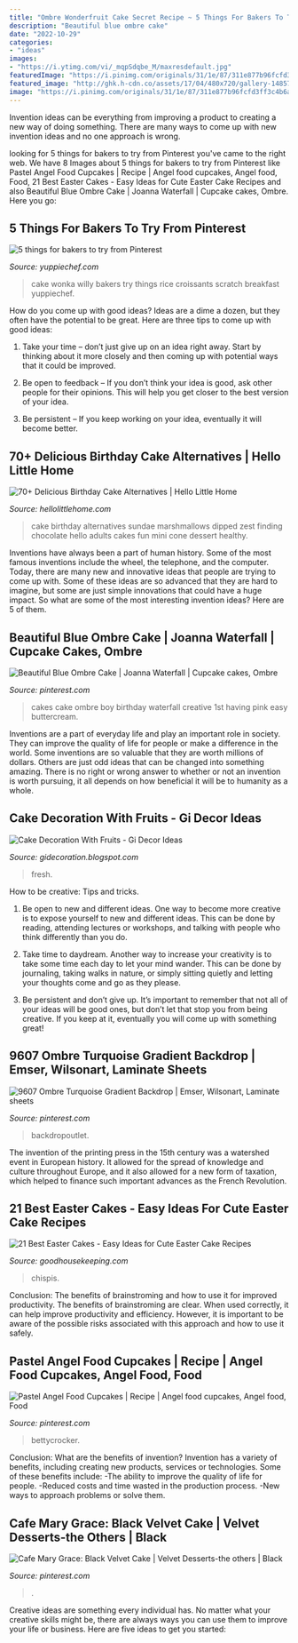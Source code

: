 ```yaml
---
title: "Ombre Wonderfruit Cake Secret Recipe ~ 5 Things For Bakers To Try From Pinterest"
description: "Beautiful blue ombre cake"
date: "2022-10-29"
categories:
- "ideas"
images:
- "https://i.ytimg.com/vi/_mqpSdqbe_M/maxresdefault.jpg"
featuredImage: "https://i.pinimg.com/originals/31/1e/87/311e877b96fcfd3ff3c4b6a6d14acaff.jpg"
featured_image: "http://ghk.h-cdn.co/assets/17/04/480x720/gallery-1485737766-6a00d8358081ff69e201b8d1b29245970c.jpg"
image: "https://i.pinimg.com/originals/31/1e/87/311e877b96fcfd3ff3c4b6a6d14acaff.jpg"
---
```



Invention ideas can be everything from improving a product to creating a new way of doing something. There are many ways to come up with new invention ideas and no one approach is wrong.

	

		
looking for 5 things for bakers to try from Pinterest you've came to the right web. We have 8 Images about 5 things for bakers to try from Pinterest like Pastel Angel Food Cupcakes | Recipe | Angel food cupcakes, Angel food, Food, 21 Best Easter Cakes - Easy Ideas for Cute Easter Cake Recipes and also Beautiful Blue Ombre Cake | Joanna Waterfall | Cupcake cakes, Ombre. Here you go:
		
    
## 5 Things For Bakers To Try From Pinterest

<img loading=lazy src="https://res.cloudinary.com/yuppiechef/image/upload/v1464631517/blog/yuppiechef/Willy-Wonka-Cake_mouvoe.jpg" onerror="this.onerror=null;this.src='https://tse3.mm.bing.net/th?id=OIP.fPAS24E6O-QDnvafbmf2KgHaEF&amp;pid=15.1';" alt="5 things for bakers to try from Pinterest">

_Source: yuppiechef.com_

>cake wonka willy bakers try things rice croissants scratch breakfast yuppiechef. 

	

How do you come up with good ideas?
Ideas are a dime a dozen, but they often have the potential to be great. Here are three tips to come up with good ideas:
1. Take your time – don’t just give up on an idea right away. Start by thinking about it more closely and then coming up with potential ways that it could be improved.

2. Be open to feedback – If you don’t think your idea is good, ask other people for their opinions. This will help you get closer to the best version of your idea.

3. Be persistent – If you keep working on your idea, eventually it will become better.

    
## 70+ Delicious Birthday Cake Alternatives | Hello Little Home

<img loading=lazy src="http://hellolittlehome.com/wp-content/uploads/2017/06/birthday-cake-alternatives-Chocolate-Dipped-Sundae-Marshmallows-Finding-Zest.jpg" onerror="this.onerror=null;this.src='https://tse4.mm.bing.net/th?id=OIP.R1DJtfPZ_jadBPf0XstzoAHaLL&amp;pid=15.1';" alt="70+ Delicious Birthday Cake Alternatives | Hello Little Home">

_Source: hellolittlehome.com_

>cake birthday alternatives sundae marshmallows dipped zest finding chocolate hello adults cakes fun mini cone dessert healthy. 

	

Inventions have always been a part of human history. Some of the most famous inventions include the wheel, the telephone, and the computer. Today, there are many new and innovative ideas that people are trying to come up with. Some of these ideas are so advanced that they are hard to imagine, but some are just simple innovations that could have a huge impact. So what are some of the most interesting invention ideas? Here are 5 of them.

    
## Beautiful Blue Ombre Cake | Joanna Waterfall | Cupcake Cakes, Ombre

<img loading=lazy src="https://i.pinimg.com/originals/a6/68/f2/a668f270be420ca65d182c735673bfc4.jpg" onerror="this.onerror=null;this.src='https://tse4.mm.bing.net/th?id=OIP.UE9Jbz6P8F1FQ6X6dPcSWAHaTr&amp;pid=15.1';" alt="Beautiful Blue Ombre Cake | Joanna Waterfall | Cupcake cakes, Ombre">

_Source: pinterest.com_

>cakes cake ombre boy birthday waterfall creative 1st having pink easy buttercream. 

	

Inventions are a part of everyday life and play an important role in society. They can improve the quality of life for people or make a difference in the world. Some inventions are so valuable that they are worth millions of dollars. Others are just odd ideas that can be changed into something amazing. There is no right or wrong answer to whether or not an invention is worth pursuing, it all depends on how beneficial it will be to humanity as a whole.

    
## Cake Decoration With Fruits - Gi Decor Ideas

<img loading=lazy src="https://i.ytimg.com/vi/_mqpSdqbe_M/maxresdefault.jpg" onerror="this.onerror=null;this.src='https://tse4.mm.bing.net/th?id=OIP.j8XSCkXxzLibe0eKjLEK3wHaEK&amp;pid=15.1';" alt="Cake Decoration With Fruits - Gi Decor Ideas">

_Source: gidecoration.blogspot.com_

>fresh. 

	

How to be creative: Tips and tricks.
1. Be open to new and different ideas. One way to become more creative is to expose yourself to new and different ideas. This can be done by reading, attending lectures or workshops, and talking with people who think differently than you do.
2. Take time to daydream. Another way to increase your creativity is to take some time each day to let your mind wander. This can be done by journaling, taking walks in nature, or simply sitting quietly and letting your thoughts come and go as they please.

3. Be persistent and don’t give up. It’s important to remember that not all of your ideas will be good ones, but don’t let that stop you from being creative. If you keep at it, eventually you will come up with something great!

    
## 9607 Ombre Turquoise Gradient Backdrop | Emser, Wilsonart, Laminate Sheets

<img loading=lazy src="https://i.pinimg.com/originals/bd/25/ff/bd25ff698bf40b7eb15d101455d93668.jpg" onerror="this.onerror=null;this.src='https://tse1.mm.bing.net/th?id=OIP.9tug2_4FwXgifsTb81g2XAAAAA&amp;pid=15.1';" alt="9607 Ombre Turquoise Gradient Backdrop | Emser, Wilsonart, Laminate sheets">

_Source: pinterest.com_

>backdropoutlet. 

	

The invention of the printing press in the 15th century was a watershed event in European history. It allowed for the spread of knowledge and culture throughout Europe, and it also allowed for a new form of taxation, which helped to finance such important advances as the French Revolution.

    
## 21 Best Easter Cakes - Easy Ideas For Cute Easter Cake Recipes

<img loading=lazy src="http://ghk.h-cdn.co/assets/17/04/480x720/gallery-1485737766-6a00d8358081ff69e201b8d1b29245970c.jpg" onerror="this.onerror=null;this.src='https://tse1.mm.bing.net/th?id=OIP.bq1jBEBQyAdiNF1vuLYJWgHaLH&amp;pid=15.1';" alt="21 Best Easter Cakes - Easy Ideas for Cute Easter Cake Recipes">

_Source: goodhousekeeping.com_

>chispis. 

	

Conclusion: The benefits of brainstroming and how to use it for improved productivity.
The benefits of brainstroming are clear. When used correctly, it can help improve productivity and efficiency. However, it is important to be aware of the possible risks associated with this approach and how to use it safely.

    
## Pastel Angel Food Cupcakes | Recipe | Angel Food Cupcakes, Angel Food, Food

<img loading=lazy src="https://i.pinimg.com/originals/31/1e/87/311e877b96fcfd3ff3c4b6a6d14acaff.jpg" onerror="this.onerror=null;this.src='https://tse2.mm.bing.net/th?id=OIP.9y5UPnyUGJ0NnEcmJRnDWQHaEK&amp;pid=15.1';" alt="Pastel Angel Food Cupcakes | Recipe | Angel food cupcakes, Angel food, Food">

_Source: pinterest.com_

>bettycrocker. 

	

Conclusion: What are the benefits of invention?
Invention has a variety of benefits, including creating new products, services or technologies. Some of these benefits include: 
-The ability to improve the quality of life for people. 
-Reduced costs and time wasted in the production process.
-New ways to approach problems or solve them.

    
## Cafe Mary Grace: Black Velvet Cake | Velvet Desserts-the Others | Black

<img loading=lazy src="https://i.pinimg.com/736x/22/d1/ea/22d1eae8ed802bef73099e908a07537b--black-velvet-cakes-manila.jpg" onerror="this.onerror=null;this.src='https://tse3.mm.bing.net/th?id=OIP.Bl2X3LcFZ3lVgWcHl2jKwAHaHa&amp;pid=15.1';" alt="Cafe Mary Grace: Black Velvet Cake | Velvet Desserts-the others | Black">

_Source: pinterest.com_

>. 

	

Creative ideas are something every individual has. No matter what your creative skills might be, there are always ways you can use them to improve your life or business. Here are five ideas to get you started: 

